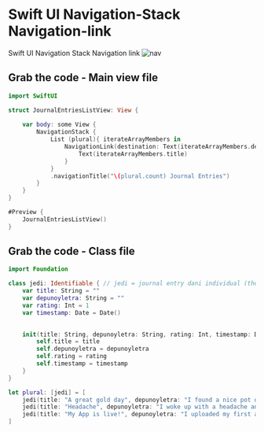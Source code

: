 # Swift UI Navigation-Stack Navigation-link
Swift UI Navigation Stack Navigation link
![nav](https://github.com/danielurra/Swift-UI-Navigation-Stack-Navigation-link/assets/51704179/13b2045e-43e1-40cd-9702-ca46d832f54a)<br>
## Grab the code - Main view file
```swift
import SwiftUI

struct JournalEntriesListView: View {
    
    var body: some View {
        NavigationStack {
            List (plural){ iterateArrayMembers in
                NavigationLink(destination: Text(iterateArrayMembers.depunoyletra)){
                    Text(iterateArrayMembers.title)
                }
            }
            .navigationTitle("\(plural.count) Journal Entries")
        }
    }
}

#Preview {
    JournalEntriesListView()
}
```
## Grab the code - Class file
```swift
import Foundation

class jedi: Identifiable { // jedi = journal entry dani individual (the blueprint)
    var title: String = ""
    var depunoyletra: String = ""
    var rating: Int = 1
    var timestamp: Date = Date()

    
    init(title: String, depunoyletra: String, rating: Int, timestamp: Date) {
        self.title = title
        self.depunoyletra = depunoyletra
        self.rating = rating
        self.timestamp = timestamp
    }
}

let plural: [jedi] = [
    jedi(title: "A great gold day", depunoyletra: "I found a nice pot of gold, I'm rich I tell ya!!", rating: 5, timestamp: Date()),
    jedi(title: "Headache", depunoyletra: "I woke up with a headache and it never got well :/", rating: 2, timestamp: Date()),
    jedi(title: "My App is live!", depunoyletra: "I uploaded my first app to Apple store", rating: 9, timestamp: Date()),
]

```



